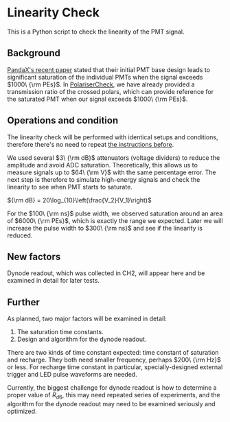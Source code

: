 # Linearity Check

This is a Python script to check the linearity of the PMT signal. 

## Background

[PandaX's recent paper](https://arxiv.org/abs/2401.00373) stated that their initial PMT base design leads to significant saturation of the individual PMTs when the signal exceeds $1000\ {\rm PEs}$. In [PolariserCheck](https://github.com/Westlake-University-Lsc-lab/RELICS_PMT_Data_Analysis/tree/main/PolariserCheck), we have already provided a transmission ratio of the crossed polars, which can provide reference for the saturated PMT when our signal exceeds $1000\ {\rm PEs}$. 

## Operations and condition

The linearity check will be performed with identical setups and conditions, therefore there's no need to repeat [the instructions before](https://github.com/Westlake-University-Lsc-lab/RELICS_PMT_Data_Analysis/blob/main/PolariserCheck/README.md). 

We used several $3\ {\rm dB}$ attenuators (voltage dividers) to reduce the amplitude and avoid ADC saturation. Theoretically, this allows us to measure signals up to $64\ {\rm V}$ with the same percentage error. The next step is therefore to simulate high-energy signals and check the linearity to see when PMT starts to saturate. 

${\rm dB} = 20\log_{10}\left(\frac{V_2}{V_1}\right)$

For the $100\ {\rm ns}$ pulse width, we observed saturation around an area of $6000\ {\rm PEs}$, which is exactly the range we expected. Later we will increase the pulse width to $300\ {\rm ns}$ and see if the linearity is reduced.

## New factors

Dynode readout, which was collected in CH2, will appear here and be examined in detail for later tests. 

## Further

As planned, two major factors will be examined in detail:

1. The saturation time constants. 
2. Design and algorithm for the dynode readout.

There are two kinds of time constant expected: time constant of saturation and recharge. They both need smaller frequency, perhaps $200\ {\rm Hz}$ or less. For recharge time constant in particular, specially-designed external trigger and LED pulse waveforms are needed. 

Currently, the biggest challenge for dynode readout is how to determine a proper value of $R_{d6}$, this may need repeated series of experiments, and the algorithm for the dynode readout may need to be examined seriously and optimized.